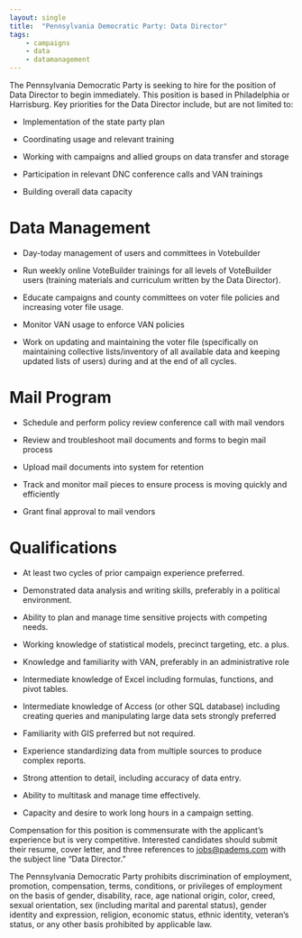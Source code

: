 ```yaml
---
layout: single
title:  "Pennsylvania Democratic Party: Data Director"
tags: 
    - campaigns
    - data
    - datamanagement
---
```


The Pennsylvania Democratic Party is seeking to hire for the position of Data Director to begin immediately. This position is based in Philadelphia or Harrisburg. Key priorities for the Data Director include, but are not limited to:

* Implementation of the state party plan

* Coordinating usage and relevant training

* Working with campaigns and allied groups on data transfer and storage

* Participation in relevant DNC conference calls and VAN trainings

* Building overall data capacity

# Data Management

* Day-today management of users and committees in Votebuilder

* Run weekly online VoteBuilder trainings for all levels of VoteBuilder users (training materials and curriculum written by the Data Director).

* Educate campaigns and county committees on voter file policies and increasing voter file usage.

* Monitor VAN usage to enforce VAN policies

* Work on updating and maintaining the voter file (specifically on maintaining collective lists/inventory of all available data and keeping updated lists of users) during and at the end of all cycles.

# Mail Program

* Schedule and perform policy review conference call with mail vendors

* Review and troubleshoot mail documents and forms to begin mail process

* Upload mail documents into system for retention

* Track and monitor mail pieces to ensure process is moving quickly and efficiently

* Grant final approval to mail vendors 

# Qualifications

* At least two cycles of prior campaign experience preferred.

* Demonstrated data analysis and writing skills, preferably in a political environment.

* Ability to plan and manage time sensitive projects with competing needs.

* Working knowledge of statistical models, precinct targeting, etc. a plus.

* Knowledge and familiarity with VAN, preferably in an administrative role

* Intermediate knowledge of Excel including formulas, functions, and pivot tables.

* Intermediate knowledge of Access (or other SQL database) including creating queries and manipulating large data sets strongly preferred

* Familiarity with GIS preferred but not required.

* Experience standardizing data from multiple sources to produce complex reports.

* Strong attention to detail, including accuracy of data entry.

* Ability to multitask and manage time effectively.

* Capacity and desire to work long hours in a campaign setting.

Compensation for this position is commensurate with the applicant’s experience but is very competitive. Interested candidates should submit their resume, cover letter, and three references to jobs@padems.com with the subject line “Data Director.”

The Pennsylvania Democratic Party prohibits discrimination of employment, promotion, compensation, terms, conditions, or privileges of employment on the basis of gender, disability, race, age national origin, color, creed, sexual orientation, sex (including marital and parental status), gender identity and expression, religion, economic status, ethnic identity, veteran’s status, or any other basis prohibited by applicable law.
